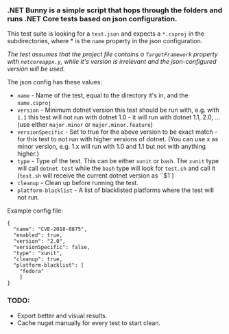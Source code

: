 ### .NET Bunny is a simple script that hops through the folders and runs .NET Core tests based on json configuration.

This test suite is looking for a `test.json` and expects a `*.csproj` in the subdirectories, where * is the `name` property in the json configuration.

_The test assumes that the project file contains a `TargetFramework` property with `netcoreappx.y`, while it's version is irrelevant and the json-configured version will be used._

The json config has these values:

* `name` - Name of the test, equal to the directory it's in, and the `name.csproj`
* `version` - Minimum dotnet version this test should be run with, e.g. with `1.1` this test will not run with dotnet 1.0 - it will run with dotnet 1.1, 2.0, ... (use either `major.minor` or `major.minor.feature`)
* `versionSpecific` - Set to true for the above version to be exact match - for this test to not run with higher versions of dotnet. (You can use x as minor version, e.g. 1.x will run with 1.0 and 1.1 but not with anything higher.)
* `type` - Type of the test. This can be either `xunit` or `bash`. The `xunit` type will call `dotnet test` while the `bash` type will look for `test.sh` and call it (`test.sh` will receive the current dotnet version as ``$1`)
* `cleanup` - Clean up before running the test.
* `platform-blacklist` - A list of blacklisted platforms where the test will not run.

Example config file: 
```
{
  "name": "CVE-2018-0875",
  "enabled": true,
  "version": "2.0",
  "versionSpecific": false,
  "type": "xunit",
  "cleanup": true,
  "platform-blacklist": [
    "fedora"
    ]
}
```

### TODO:

* Export better and visual results.
* Cache nuget manually for every test to start clean.
